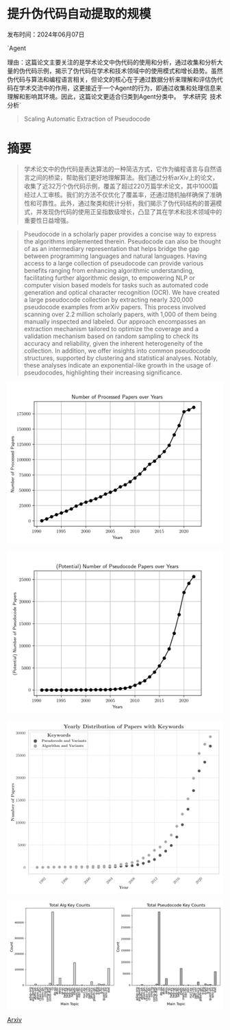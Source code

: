 # 提升伪代码自动提取的规模

发布时间：2024年06月07日

`Agent

理由：这篇论文主要关注的是学术论文中伪代码的使用和分析，通过收集和分析大量的伪代码示例，揭示了伪代码在学术和技术领域中的使用模式和增长趋势。虽然伪代码与算法和编程语言相关，但论文的核心在于通过数据分析来理解和评估伪代码在学术交流中的作用，这更接近于一个Agent的行为，即通过收集和处理信息来理解和影响其环境。因此，这篇论文更适合归类到Agent分类中。` `学术研究` `技术分析`

> Scaling Automatic Extraction of Pseudocode

# 摘要

> 学术论文中的伪代码是表达算法的一种简洁方式，它作为编程语言与自然语言之间的桥梁，帮助我们更好地理解算法。我们通过分析arXiv上的论文，收集了近32万个伪代码示例，覆盖了超过220万篇学术论文，其中1000篇经过人工审核。我们的方法不仅优化了覆盖率，还通过随机抽样确保了准确性和可靠性。此外，通过聚类和统计分析，我们揭示了伪代码结构的普遍模式，并发现伪代码的使用正呈指数级增长，凸显了其在学术和技术领域中的重要性日益增强。

> Pseudocode in a scholarly paper provides a concise way to express the algorithms implemented therein. Pseudocode can also be thought of as an intermediary representation that helps bridge the gap between programming languages and natural languages. Having access to a large collection of pseudocode can provide various benefits ranging from enhancing algorithmic understanding, facilitating further algorithmic design, to empowering NLP or computer vision based models for tasks such as automated code generation and optical character recognition (OCR). We have created a large pseudocode collection by extracting nearly 320,000 pseudocode examples from arXiv papers. This process involved scanning over $2.2$ million scholarly papers, with 1,000 of them being manually inspected and labeled. Our approach encompasses an extraction mechanism tailored to optimize the coverage and a validation mechanism based on random sampling to check its accuracy and reliability, given the inherent heterogeneity of the collection. In addition, we offer insights into common pseudocode structures, supported by clustering and statistical analyses. Notably, these analyses indicate an exponential-like growth in the usage of pseudocodes, highlighting their increasing significance.

![提升伪代码自动提取的规模](../../../paper_images/2406.04635/processed.png)

![提升伪代码自动提取的规模](../../../paper_images/2406.04635/pseudo.png)

![提升伪代码自动提取的规模](../../../paper_images/2406.04635/yearlykeyword.png)

![提升伪代码自动提取的规模](../../../paper_images/2406.04635/category.png)

[Arxiv](https://arxiv.org/abs/2406.04635)